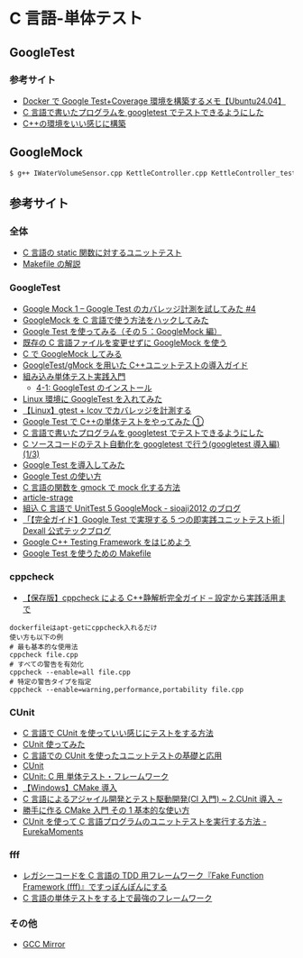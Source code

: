 # C 言語-単体テスト

## GoogleTest

### 参考サイト

- [Docker で Google Test+Coverage 環境を構築するメモ【Ubuntu24.04】](https://progzakki.sanachan.com/develop-software/environment/setup-google-test-gcovr-on-ubuntu-docker/)
- [C 言語で書いたプログラムを googletest でテストできるようにした](https://qiita.com/kaitokimuraofficial/items/b879ad6ee190f3f80afb)
- [C++の環境をいい感じに構築](https://qiita.com/n-jun-k2/items/1b84b5b99351fb835035)

## GoogleMock

```Bash
$ g++ IWaterVolumeSensor.cpp KettleController.cpp KettleController_test.cpp -o kettle -g -pthread -lgtest_main -lgtest -lgmock_main -lgmock
```

## 参考サイト

### 全体

- [C 言語の static 関数に対するユニットテスト](https://qiita.com/mofu/items/50d80c3d58e92e98a47d)
- [Makefile の解説](http://omilab.naist.jp/~mukaigawa/misc/Makefile.html)

### GoogleTest

- [Google Mock 1 – Google Test のカバレッジ計測を試してみた #4](https://www.gaio.co.jp/gaioclub/gtest_coverage_blog04/)
- [GoogleMock を C 言語で使う方法をハックしてみた](https://futurismo.biz/archives/306/)
- [Google Test を使ってみる（その５：GoogleMock 編）](https://developer.mamezou-tech.com/blogs/2023/10/08/google-test-05/)
- [既存の C 言語ファイルを変更せずに GoogleMock を使う](https://qiita.com/azuki_bar/items/4849d9266f446a1b36ec)
- [C で GoogleMock してみる](https://qiita.com/hakua-doublemoon/items/38f7fdbad047e41481cb)
- [GoogleTest/gMock を用いた C++ユニットテストの導入ガイド](https://zenn.dev/turing_motors/articles/257850090fc961)
- [組み込み単体テスト実践入門](https://zenn.dev/kimatata/books/b0a55247706116)
  - [4-1: GoogleTest のインストール](https://zenn.dev/kimatata/books/b0a55247706116/viewer/googletest)
- [Linux 環境に GoogleTest を入れてみた](https://note.com/mizeee7956/n/nff6163675246)
- [【Linux】gtest + lcov でカバレッジを計測する](https://qiita.com/matskeng/items/6f8ec15009fbaaef30d0)
- [Google Test で C++の単体テストをやってみた ①](https://qiita.com/kamura375/items/c393446b59136f47f841)
- [C 言語で書いたプログラムを googletest でテストできるようにした](https://qiita.com/kaitokimuraofficial/items/b879ad6ee190f3f80afb)
- [C ソースコードのテスト自動化を googletest で行う(googletest 導入編)(1/3)](https://qiita.com/denden14/items/bd1d313bf57f806bba9d)
- [Google Test を導入してみた](https://qiita.com/y-vectorfield/items/6238cfd2d9c34aefe364)
- [Google Test の使い方](https://qiita.com/shohirose/items/30e39949d8bf990b0462)
- [C 言語の関数を gmock で mock 化する方法](https://qiita.com/poponta/items/6e8cd5f98846c098d32c)
- [article-strage](https://github.com/kaitokimuraofficial/article-strage/tree/main/Qiita/created-dev-env-of-Clang-that-can-test-easily-with-gooletest)
- [組込 C 言語で UnitTest 5 GoogleMock - sioaji2012 のブログ](https://sioaji2012.hatenablog.com/entry/2019/01/07/222049)
- [「【完全ガイド】Google Test で実現する 5 つの即実践ユニットテスト術 | Dexall 公式テックブログ](https://dexall.co.jp/articles/?p=1614)
- [Google C++ Testing Framework をはじめよう](http://opencv.jp/googletestdocs/primer.html#primer)
- [Google Test を使うための Makefile](https://qiita.com/skkzsh/items/08ec6d2fd151ebc6d079)

### cppcheck

- [【保存版】cppcheck による C++静解析完全ガイド – 設定から実践活用まで](https://dexall.co.jp/articles/?p=1717#i-7)

```text
dockerfileはapt-getにcppcheck入れるだけ
使い方も以下の例
# 最も基本的な使用法
cppcheck file.cpp
# すべての警告を有効化
cppcheck --enable=all file.cpp
# 特定の警告タイプを指定
cppcheck --enable=warning,performance,portability file.cpp
```

### CUnit

- [C 言語で CUnit を使っていい感じにテストをする方法](https://qiita.com/Hiroya_W/items/dd2e682718fac5b44db2)
- [CUnit 使ってみた](https://wk6.hatenadiary.org/entry/20110613/1307976448)
- [C 言語での CUnit を使ったユニットテストの基礎と応用](https://ittrip.xyz/c/cunit-unit-test-guide#google_vignette)
- [CUnit](https://cunit.sourceforge.net/screenshots.html)
- [CUnit: C 用 単体テスト・フレームワーク](https://blog.goo.ne.jp/marunomarunogoo/e/a660fb3bfee5edd179ce711c94291fdd)
- [【Windows】CMake 導入](https://qiita.com/matskeng/items/c466c4751e1352f97ce6)
- [C 言語によるアジャイル開発とテスト駆動開発(CI 入門) ~ 2.CUnit 導入 ~](https://qiita.com/denden14/items/27d29735caef9b5639e0)
- [勝手に作る CMake 入門 その 1 基本的な使い方](https://kamino.hatenablog.com/entry/cmake_tutorial1)
- [CUnit を使って C 言語プログラムのユニットテストを実行する方法 - EurekaMoments](https://www.eureka-moments-blog.com/entry/2019/02/17/181353)

### fff

- [レガシーコードを C 言語の TDD 用フレームワーク『Fake Function Framework (fff)』ですっぽんぽんにする](https://futurismo.biz/archives/1794/)
- [C 言語の単体テストをする上で最強のフレームワーク](https://kotsutsumi.hatenablog.com/entry/2021/04/17/202629)

### その他

- [GCC Mirror](https://gcc.gnu.org/mirrors.html)
